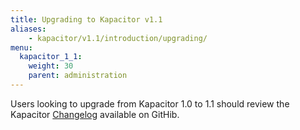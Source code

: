 ```yaml
---
title: Upgrading to Kapacitor v1.1
aliases:
    - kapacitor/v1.1/introduction/upgrading/
menu:
  kapacitor_1_1:
    weight: 30
    parent: administration
---
```


Users looking to upgrade from Kapacitor 1.0 to 1.1 should review the Kapacitor
[Changelog](https://github.com/influxdata/kapacitor/blob/master/CHANGELOG.md) available on GitHib.
